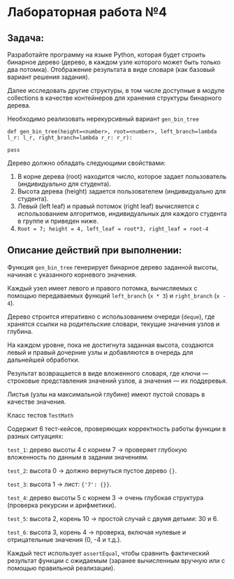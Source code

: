 # Лабораторная работа №4

Задача: 
-

Разработайте программу на языке Python, которая будет строить бинарное дерево (дерево, в каждом узле которого может быть только два потомка). Отображение результата в виде словаря (как базовый вариант решения задания). 

Далее исследовать другие структуры, в том числе доступные в модуле collections в качестве контейнеров для хранения структуры бинарного дерева. 

Необходимо реализовать нерекурсивный вариант `gen_bin_tree`


`def gen_bin_tree(height=<number>, root=<number>, left_branch=lambda l_r: l_r, right_branch=lambda r_r: r_r):`

    pass

Дерево должно обладать следующими свойствами:

1. В корне дерева (root) находится число, которое задает пользователь (индивидуально для студента).
2. Высота дерева (height) задается пользователем (индивидуально для студента).
3. Левый (left leaf) и правый потомок (right leaf) вычисляется с использованием алгоритмов, индивидуальных для каждого студента в группе и приведен ниже.
4. `Root = 7; height = 4, left_leaf = root*3, right_leaf = root-4`

Описание действий при выполнении:
-

Функция `gen_bin_tree` генерирует бинарное дерево заданной высоты, начиная с указанного корневого значения. 

Каждый узел имеет левого и правого потомка, вычисляемых с помощью передаваемых функций `left_branch` (`x * 3`) и `right_branch` (`x - 4`). 

Дерево строится итеративно с использованием очереди (`deque`), где хранятся ссылки на родительские словари, текущие значения узлов и глубина. 

На каждом уровне, пока не достигнута заданная высота, создаются левый и правый дочерние узлы и добавляются в очередь для дальнейшей обработки. 

Результат возвращается в виде вложенного словаря, где ключи — строковые представления значений узлов, а значения — их поддеревья. 

Листья (узлы на максимальной глубине) имеют пустой словарь в качестве значения.

Класс тестов `TestMath`

Содержит 6 тест-кейсов, проверяющих корректность работы функции в разных ситуациях:

`test_1`: дерево высоты 4 с корнем 7 → проверяет глубокую вложенность по данным в задании значениям.

`test_2`: высота 0 → должно вернуться пустое дерево `{}`.

`test_3`: высота 1 → лист: `{'7': {}}`.

`test_4`: дерево высоты 5 с корнем 3 → очень глубокая структура (проверка рекурсии и арифметики).

`test_5`: высота 2, корень 10 → простой случай с двумя детьми: 30 и 6.

`test_6`: высота 3, корень 4 → проверка, включая нулевые и отрицательные значения (0, -4 и т.д.).

Каждый тест использует `assertEqual`, чтобы сравнить фактический результат функции с ожидаемым (заранее вычисленным вручную или с помощью правильной реализации).
